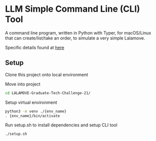 # LLM Simple Command Line (CLI) Tool 

A command line program, written in Python with Typer, for macOS/Linux that can create/list/take an order, to simulate a very simple Lalamove.

Specific details found at [here](https://github.com/lalamove/challenge/blob/master/freshgrad.md)

## Setup 
Clone this project onto local environment

Move into project
```bash
cd LALAMOVE-Graduate-Tech-Challenge-21/
```

Setup virtual environment 
```bash
python3 -m venv ./{env_name}
. {env_name}/bin/activate
```

Run setup.sh to install dependencies and setup CLI tool
```bash
./setup.sh
```
